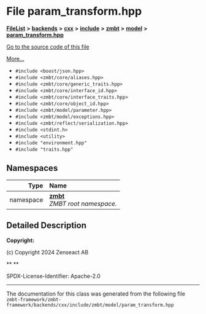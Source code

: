 

# File param\_transform.hpp



[**FileList**](files.md) **>** [**backends**](dir_e0e3bad64fbfd08934d555b945409197.md) **>** [**cxx**](dir_2a0640ff8f8d193383b3226ce9e70e40.md) **>** [**include**](dir_33cabc3ab2bb40d6ea24a24cae2f30b8.md) **>** [**zmbt**](dir_2115e3e51895e4107b806d6d2319263e.md) **>** [**model**](dir_b97e8e9bc83032fe6d4e26779db64c76.md) **>** [**param\_transform.hpp**](param__transform_8hpp.md)

[Go to the source code of this file](param__transform_8hpp_source.md)

[More...](#detailed-description)

* `#include <boost/json.hpp>`
* `#include <zmbt/core/aliases.hpp>`
* `#include <zmbt/core/generic_traits.hpp>`
* `#include <zmbt/core/interface_id.hpp>`
* `#include <zmbt/core/interface_traits.hpp>`
* `#include <zmbt/core/object_id.hpp>`
* `#include <zmbt/model/parameter.hpp>`
* `#include <zmbt/model/exceptions.hpp>`
* `#include <zmbt/reflect/serialization.hpp>`
* `#include <stdint.h>`
* `#include <utility>`
* `#include "environment.hpp"`
* `#include "traits.hpp"`













## Namespaces

| Type | Name |
| ---: | :--- |
| namespace | [**zmbt**](namespacezmbt.md) <br>_ZMBT root namespace._  |




















































## Detailed Description




**Copyright:**

(c) Copyright 2024 Zenseact AB 




**
**

SPDX-License-Identifier: Apache-2.0 





    

------------------------------
The documentation for this class was generated from the following file `zmbt-framework/zmbt-framework/backends/cxx/include/zmbt/model/param_transform.hpp`

